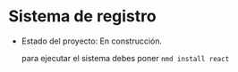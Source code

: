 <h1> Sistema de registro</h1>

- Estado del proyecto: En construcción.

  para ejecutar el sistema debes poner
```nmd install react```
